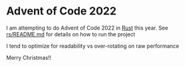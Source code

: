 # Advent of Code 2022

I am attempting to do Advent of Code 2022 in [Rust](https://www.rust-lang.org/) this year.
See [rs/README.md](https://github.com/ColinHarrington/advent-of-code-2022/tree/main/rs) for details on how to run the project

I tend to optimize for readability vs over-rotating on raw performance

Merry Christmas!!

